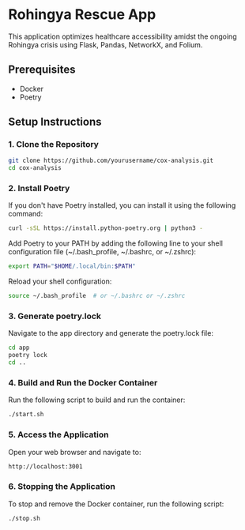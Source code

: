 # Rohingya Rescue App

This application optimizes healthcare accessibility amidst the ongoing Rohingya crisis using Flask, Pandas, NetworkX, and Folium.

## Prerequisites

- Docker
- Poetry

## Setup Instructions

### 1. Clone the Repository
```bash
git clone https://github.com/yourusername/cox-analysis.git
cd cox-analysis
```

### 2. Install Poetry
If you don't have Poetry installed, you can install it using the following command:

```bash
curl -sSL https://install.python-poetry.org | python3 -
```

Add Poetry to your PATH by adding the following line to your shell configuration file (~/.bash_profile, ~/.bashrc, or ~/.zshrc):

```bash
export PATH="$HOME/.local/bin:$PATH"
```

Reload your shell configuration:

```bash
source ~/.bash_profile  # or ~/.bashrc or ~/.zshrc
```

### 3. Generate poetry.lock
Navigate to the app directory and generate the poetry.lock file:

```bash
cd app
poetry lock
cd ..
```

### 4. Build and Run the Docker Container

Run the following script to build and run the container: 

```bash
./start.sh
```

### 5. Access the Application

Open your web browser and navigate to:

```bash
http://localhost:3001
```

### 6. Stopping the Application
To stop and remove the Docker container, run the following script:

```bash
./stop.sh
```